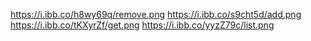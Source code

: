https://i.ibb.co/h8wy69q/remove.png
https://i.ibb.co/s9cht5d/add.png
https://i.ibb.co/tKXyrZf/get.png
https://i.ibb.co/yyzZ79c/list.png
